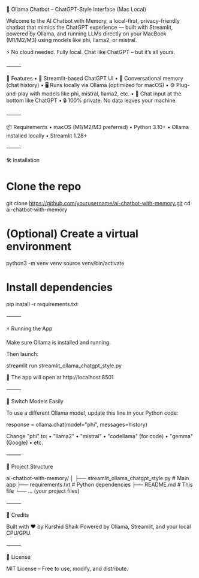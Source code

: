 🧠 Ollama Chatbot – ChatGPT-Style Interface (Mac Local)

Welcome to the AI Chatbot with Memory, a local-first, privacy-friendly chatbot that mimics the ChatGPT experience — built with Streamlit, powered by Ollama, and running LLMs directly on your MacBook (M1/M2/M3) using models like phi, llama2, or mistral.

⚡️ No cloud needed. Fully local. Chat like ChatGPT – but it’s all yours.

⸻

🚀 Features
	•	🧩 Streamlit-based ChatGPT UI
	•	🧠 Conversational memory (chat history)
	•	🖥️ Runs locally via Ollama (optimized for macOS)
	•	⚙️ Plug-and-play with models like phi, mistral, llama2, etc.
	•	💬 Chat input at the bottom like ChatGPT
	•	🔒 100% private. No data leaves your machine.

⸻

📦 Requirements
	•	macOS (M1/M2/M3 preferred)
	•	Python 3.10+
	•	Ollama installed locally
	•	Streamlit 1.28+

⸻

🛠️ Installation

# Clone the repo
git clone https://github.com/yourusername/ai-chatbot-with-memory.git
cd ai-chatbot-with-memory

# (Optional) Create a virtual environment
python3 -m venv venv
source venv/bin/activate

# Install dependencies
pip install -r requirements.txt



⸻

⚡ Running the App

Make sure Ollama is installed and running.

Then launch:

streamlit run streamlit_ollama_chatgpt_style.py

📍 The app will open at http://localhost:8501

⸻

🤖 Switch Models Easily

To use a different Ollama model, update this line in your Python code:

response = ollama.chat(model="phi", messages=history)

Change "phi" to:
	•	"llama2"
	•	"mistral"
	•	"codellama" (for code)
	•	"gemma" (Google)
	•	etc.

⸻

📁 Project Structure

ai-chatbot-with-memory/
│
├── streamlit_ollama_chatgpt_style.py   # Main app
├── requirements.txt                    # Python dependencies
├── README.md                           # This file
└── ... (your project files)



⸻

🌟 Credits

Built with ❤️ by Kurshid Shaik
Powered by Ollama, Streamlit, and your local CPU/GPU.

⸻

📜 License

MIT License – Free to use, modify, and distribute.
